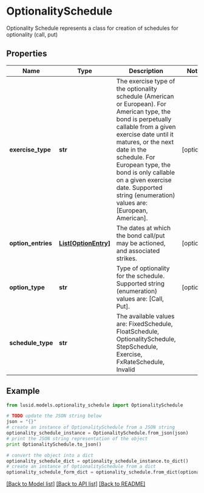 # OptionalitySchedule

Optionality Schedule represents a class for creation of schedules for optionality (call, put)

## Properties
Name | Type | Description | Notes
------------ | ------------- | ------------- | -------------
**exercise_type** | **str** | The exercise type of the optionality schedule (American or European).  For American type, the bond is perpetually callable from a given exercise date until it matures, or the next date in the schedule.  For European type, the bond is only callable on a given exercise date.    Supported string (enumeration) values are: [European, American]. | [optional] 
**option_entries** | [**List[OptionEntry]**](OptionEntry.md) | The dates at which the bond call/put may be actioned, and associated strikes. | [optional] 
**option_type** | **str** | Type of optionality for the schedule.    Supported string (enumeration) values are: [Call, Put]. | [optional] 
**schedule_type** | **str** | The available values are: FixedSchedule, FloatSchedule, OptionalitySchedule, StepSchedule, Exercise, FxRateSchedule, Invalid | 

## Example

```python
from lusid.models.optionality_schedule import OptionalitySchedule

# TODO update the JSON string below
json = "{}"
# create an instance of OptionalitySchedule from a JSON string
optionality_schedule_instance = OptionalitySchedule.from_json(json)
# print the JSON string representation of the object
print OptionalitySchedule.to_json()

# convert the object into a dict
optionality_schedule_dict = optionality_schedule_instance.to_dict()
# create an instance of OptionalitySchedule from a dict
optionality_schedule_form_dict = optionality_schedule.from_dict(optionality_schedule_dict)
```
[[Back to Model list]](../README.md#documentation-for-models) [[Back to API list]](../README.md#documentation-for-api-endpoints) [[Back to README]](../README.md)


